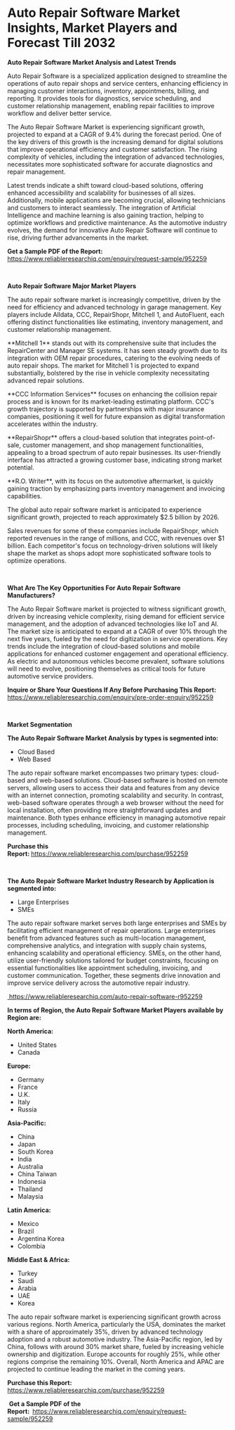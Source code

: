 <p><h1>Auto Repair Software Market Insights, Market Players and Forecast Till 2032</h1></p><p><strong>Auto Repair Software Market Analysis and Latest Trends</strong></p>
<p><p>Auto Repair Software is a specialized application designed to streamline the operations of auto repair shops and service centers, enhancing efficiency in managing customer interactions, inventory, appointments, billing, and reporting. It provides tools for diagnostics, service scheduling, and customer relationship management, enabling repair facilities to improve workflow and deliver better service.</p><p>The Auto Repair Software Market is experiencing significant growth, projected to expand at a CAGR of 9.4% during the forecast period. One of the key drivers of this growth is the increasing demand for digital solutions that improve operational efficiency and customer satisfaction. The rising complexity of vehicles, including the integration of advanced technologies, necessitates more sophisticated software for accurate diagnostics and repair management.</p><p>Latest trends indicate a shift toward cloud-based solutions, offering enhanced accessibility and scalability for businesses of all sizes. Additionally, mobile applications are becoming crucial, allowing technicians and customers to interact seamlessly. The integration of Artificial Intelligence and machine learning is also gaining traction, helping to optimize workflows and predictive maintenance. As the automotive industry evolves, the demand for innovative Auto Repair Software will continue to rise, driving further advancements in the market.</p></p>
<p><strong>Get a Sample PDF of the Report:&nbsp;</strong> <a href="https://www.reliableresearchiq.com/enquiry/request-sample/952259?utm_campaign=3443&utm_medium=2&utm_source=Github&utm_content=ia&utm_term=17042025&utm_id=auto-repair-software">https://www.reliableresearchiq.com/enquiry/request-sample/952259</a></p>
<p>&nbsp;</p>
<p><strong>Auto Repair Software Major Market Players</strong></p>
<p><p>The auto repair software market is increasingly competitive, driven by the need for efficiency and advanced technology in garage management. Key players include Alldata, CCC, RepairShopr, Mitchell 1, and AutoFluent, each offering distinct functionalities like estimating, inventory management, and customer relationship management.</p><p>**Mitchell 1** stands out with its comprehensive suite that includes the RepairCenter and Manager SE systems. It has seen steady growth due to its integration with OEM repair procedures, catering to the evolving needs of auto repair shops. The market for Mitchell 1 is projected to expand substantially, bolstered by the rise in vehicle complexity necessitating advanced repair solutions.</p><p>**CCC Information Services** focuses on enhancing the collision repair process and is known for its market-leading estimating platform. CCC's growth trajectory is supported by partnerships with major insurance companies, positioning it well for future expansion as digital transformation accelerates within the industry. </p><p>**RepairShopr** offers a cloud-based solution that integrates point-of-sale, customer management, and shop management functionalities, appealing to a broad spectrum of auto repair businesses. Its user-friendly interface has attracted a growing customer base, indicating strong market potential.</p><p>**R.O. Writer**, with its focus on the automotive aftermarket, is quickly gaining traction by emphasizing parts inventory management and invoicing capabilities. </p><p>The global auto repair software market is anticipated to experience significant growth, projected to reach approximately $2.5 billion by 2026. </p><p>Sales revenues for some of these companies include RepairShopr, which reported revenues in the range of millions, and CCC, with revenues over $1 billion. Each competitor's focus on technology-driven solutions will likely shape the market as shops adopt more sophisticated software tools to optimize operations.</p></p>
<p>&nbsp;</p>
<p><strong>What Are The Key Opportunities For Auto Repair Software Manufacturers?</strong></p>
<p><p>The Auto Repair Software market is projected to witness significant growth, driven by increasing vehicle complexity, rising demand for efficient service management, and the adoption of advanced technologies like IoT and AI. The market size is anticipated to expand at a CAGR of over 10% through the next five years, fueled by the need for digitization in service operations. Key trends include the integration of cloud-based solutions and mobile applications for enhanced customer engagement and operational efficiency. As electric and autonomous vehicles become prevalent, software solutions will need to evolve, positioning themselves as critical tools for future automotive service providers.</p></p>
<p><strong>Inquire or Share Your Questions If Any Before Purchasing This Report:</strong> <a href="https://www.reliableresearchiq.com/enquiry/pre-order-enquiry/952259?utm_campaign=3443&utm_medium=2&utm_source=Github&utm_content=ia&utm_term=17042025&utm_id=auto-repair-software">https://www.reliableresearchiq.com/enquiry/pre-order-enquiry/952259</a></p>
<p>&nbsp;</p>
<p><strong>Market Segmentation</strong></p>
<p><strong>The Auto Repair Software Market Analysis by types is segmented into:</strong></p>
<p><ul><li>Cloud Based</li><li>Web Based</li></ul></p>
<p><p>The auto repair software market encompasses two primary types: cloud-based and web-based solutions. Cloud-based software is hosted on remote servers, allowing users to access their data and features from any device with an internet connection, promoting scalability and security. In contrast, web-based software operates through a web browser without the need for local installation, often providing more straightforward updates and maintenance. Both types enhance efficiency in managing automotive repair processes, including scheduling, invoicing, and customer relationship management.</p></p>
<p><strong>Purchase this Report:&nbsp;</strong><a href="https://www.reliableresearchiq.com/purchase/952259?utm_campaign=3443&utm_medium=2&utm_source=Github&utm_content=ia&utm_term=17042025&utm_id=auto-repair-software">https://www.reliableresearchiq.com/purchase/952259</a></p>
<p>&nbsp;</p>
<p><strong>The Auto Repair Software Market Industry Research by Application is segmented into:</strong></p>
<p><ul><li>Large Enterprises</li><li>SMEs</li></ul></p>
<p><p>The auto repair software market serves both large enterprises and SMEs by facilitating efficient management of repair operations. Large enterprises benefit from advanced features such as multi-location management, comprehensive analytics, and integration with supply chain systems, enhancing scalability and operational efficiency. SMEs, on the other hand, utilize user-friendly solutions tailored for budget constraints, focusing on essential functionalities like appointment scheduling, invoicing, and customer communication. Together, these segments drive innovation and improve service delivery across the automotive repair industry.</p></p>
<p><a href="https://www.reliableresearchiq.com/auto-repair-software-r952259?utm_campaign=3443&utm_medium=2&utm_source=Github&utm_content=ia&utm_term=17042025&utm_id=auto-repair-software">&nbsp;https://www.reliableresearchiq.com/auto-repair-software-r952259</a></p>
<p><strong>In terms of Region, the Auto Repair Software Market Players available by Region are:</strong></p>
<p>
    <p> <strong> North America: </strong>
        <ul>
            <li>United States</li>
            <li>Canada</li>
        </ul>
        </p> 
    <p> <strong> Europe: </strong>
        <ul>
            <li>Germany</li>
            <li>France</li>
            <li>U.K.</li>
            <li>Italy</li>
            <li>Russia</li>
        </ul>
        </p> 
    <p> <strong> Asia-Pacific: </strong>
        <ul>
            <li>China</li>
            <li>Japan</li>
            <li>South Korea</li>
            <li>India</li>
            <li>Australia</li>
            <li>China Taiwan</li>
            <li>Indonesia</li>
            <li>Thailand</li>
            <li>Malaysia</li>
        </ul>
        </p> 
    <p> <strong> Latin America: </strong>
        <ul>
            <li>Mexico</li>
            <li>Brazil</li>
            <li>Argentina Korea</li>
            <li>Colombia</li>
        </ul>
        </p> 
    <p> <strong> Middle East & Africa: </strong>
        <ul>
            <li>Turkey</li>
            <li>Saudi</li>
            <li>Arabia</li>
            <li>UAE</li>
            <li>Korea</li>
        </ul>
    </p>
    </p>
<p><p>The auto repair software market is experiencing significant growth across various regions. North America, particularly the USA, dominates the market with a share of approximately 35%, driven by advanced technology adoption and a robust automotive industry. The Asia-Pacific region, led by China, follows with around 30% market share, fueled by increasing vehicle ownership and digitization. Europe accounts for roughly 25%, while other regions comprise the remaining 10%. Overall, North America and APAC are projected to continue leading the market in the coming years.</p></p>
<p><strong>Purchase this Report: </strong><a href="https://www.reliableresearchiq.com/purchase/952259?utm_campaign=3443&utm_medium=2&utm_source=Github&utm_content=ia&utm_term=17042025&utm_id=auto-repair-software">https://www.reliableresearchiq.com/purchase/952259</a></p>
<p>&nbsp;<strong>Get a Sample PDF of the Report:&nbsp;&nbsp;</strong><a href="https://www.reliableresearchiq.com/enquiry/request-sample/952259?utm_campaign=3443&utm_medium=2&utm_source=Github&utm_content=ia&utm_term=17042025&utm_id=auto-repair-software">https://www.reliableresearchiq.com/enquiry/request-sample/952259</a></p>
<p><strong></strong></p>
<p><p></p><p></p><p></p></p>